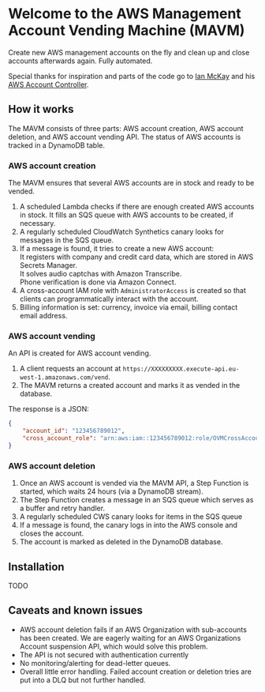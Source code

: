 # Welcome to the AWS Management Account Vending Machine (MAVM)

Create new AWS management accounts on the fly and clean up and close accounts afterwards again. Fully automated.

Special thanks for inspiration and parts of the code go to [Ian McKay](https://onecloudplease.com/blog/) and his [AWS Account Controller](https://github.com/iann0036/aws-account-controller).

## How it works

The MAVM consists of three parts: AWS account creation, AWS account deletion, and AWS account vending API. The status of AWS accounts is tracked in a DynamoDB table.

### AWS account creation

The MAVM ensures that several AWS accounts are in stock and ready to be vended.

1. A scheduled Lambda checks if there are enough created AWS accounts in stock. It fills an SQS queue with AWS accounts to be created, if necessary.
1. A regularly scheduled CloudWatch Synthetics canary looks for messages in the SQS queue.
1. If a message is found, it tries to create a new AWS account:<br>
   It registers with company and credit card data, which are stored in AWS Secrets Manager.<br>
   It solves audio captchas with Amazon Transcribe.<br>
   Phone verification is done via Amazon Connect.
1. A cross-account IAM role with `AdministratorAccess` is created so that clients can programmatically interact with the account.
1. Billing information is set: currency, invoice via email, billing contact email address.

### AWS account vending

An API is created for AWS account vending.

1. A client requests an account at `https://XXXXXXXXX.execute-api.eu-west-1.amazonaws.com/vend`.
1. The MAVM returns a created account and marks it as vended in the database.

The response is a JSON:

```JSON
{
    "account_id": "123456789012",
    "cross_account_role": "arn:aws:iam::123456789012:role/OVMCrossAccountRole"
}
```

### AWS account deletion

1. Once an AWS account is vended via the MAVM API, a Step Function is started, which waits 24 hours (via a DynamoDB stream).
1. The Step Function creates a message in an SQS queue which serves as a buffer and retry handler.
1. A regularly scheduled CWS canary looks for items in the SQS queue
1. If a message is found, the canary logs in into the AWS console and closes the account.
1. The account is marked as deleted in the DynamoDB database.

## Installation

TODO

## Caveats and known issues

- AWS account deletion fails if an AWS Organization with sub-accounts has been created. We are eagerly waiting for an AWS Organizations Account suspension API, which would solve this problem.
- The API is not secured with authentication currently
- No monitoring/alerting for dead-letter queues.
- Overall little error handling. Failed account creation or deletion tries are put into a DLQ but not further handled. 
